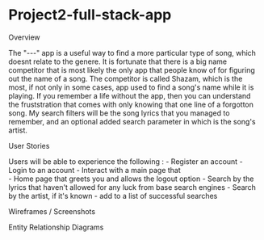 # Project2-full-stack-app

Overview 

The "---" app is a useful way to find a more particular type of song, which doesnt relate to the genere. It is fortunate that there is a big name competitor that is most likely the only app that people know of for figuring out the name of a song. The competitor is called Shazam, which is the most, if not only in some cases, app used to find a song's name while it is playing. If you remember a life without the app, then you can understand the fruststration that comes with only knowing that one line of a forgotton song. My search filters will be the song lyrics that you managed to remember, and an optional added search parameter in which is the song's artist.


User Stories

Users will be able to experience the following : 
        - Register an account
        - Login to an account
        - Interact with a main page that  
        - Home page that greets you and allows the logout option
        - Search by the lyrics that haven't allowed for any luck from base search engines 
        - Search by the artist, if it's known
        - add to a list of successful searches
 
Wireframes / Screenshots



Entity Relationship Diagrams
